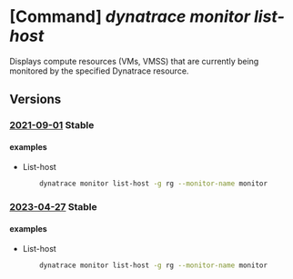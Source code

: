 # [Command] _dynatrace monitor list-host_

Displays compute resources (VMs, VMSS) that are currently being monitored by the specified Dynatrace resource.

## Versions

### [2021-09-01](/Resources/mgmt-plane/L3N1YnNjcmlwdGlvbnMve30vcmVzb3VyY2Vncm91cHMve30vcHJvdmlkZXJzL2R5bmF0cmFjZS5vYnNlcnZhYmlsaXR5L21vbml0b3JzL3t9L2xpc3Rob3N0cw==/2021-09-01.xml) **Stable**

<!-- mgmt-plane /subscriptions/{}/resourcegroups/{}/providers/dynatrace.observability/monitors/{}/listhosts 2021-09-01 -->

#### examples

- List-host
    ```bash
        dynatrace monitor list-host -g rg --monitor-name monitor
    ```

### [2023-04-27](/Resources/mgmt-plane/L3N1YnNjcmlwdGlvbnMve30vcmVzb3VyY2Vncm91cHMve30vcHJvdmlkZXJzL2R5bmF0cmFjZS5vYnNlcnZhYmlsaXR5L21vbml0b3JzL3t9L2xpc3Rob3N0cw==/2023-04-27.xml) **Stable**

<!-- mgmt-plane /subscriptions/{}/resourcegroups/{}/providers/dynatrace.observability/monitors/{}/listhosts 2023-04-27 -->

#### examples

- List-host
    ```bash
        dynatrace monitor list-host -g rg --monitor-name monitor
    ```
